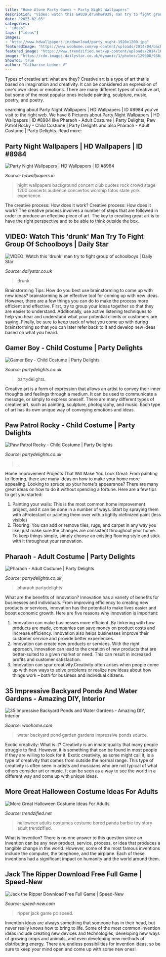 ```yaml
---
title: "Home Alone Party Games ~ Party Night Wallpapers"
description: "Video: watch this &#039;drunk&#039; man try to fight group of schoolboys"
date: "2023-02-03"
categories:
- "ideas"
tags: ["ideas"]
images:
- "http://www.hdwallpapers.in/download/party_night-1920x1200.jpg"
featuredImage: "https://www.woohome.com/wp-content/uploads/2014/04/backyard-pond-water-garden-26.jpg"
featured_image: "https://www.trendzified.net/wp-content/uploads/2014/10/20140614_192304__880.jpg"
image: "https://cdn.images.dailystar.co.uk/dynamic/1/photos/129000/936x622/200129.jpg"
ShowToc: true
author: "Catharine Ledner V"
---
```



Types of creative art: what are they?
Creative art is a type of art that is based on imagination and creativity. It can be considered an expression of one's own ideas or emotions. There are many different types of creative art, but some of the most popular ones include painting, sculpture, music, poetry, and poetry.

	

		
searching about Party Night Wallpapers | HD Wallpapers | ID #8984 you've visit to the right web. We have 8 Pictures about Party Night Wallpapers | HD Wallpapers | ID #8984 like Pharaoh - Adult Costume | Party Delights, Paw Patrol Rocky - Child Costume | Party Delights and also Pharaoh - Adult Costume | Party Delights. Read more:
		
    
## Party Night Wallpapers | HD Wallpapers | ID #8984

<img loading=lazy src="http://www.hdwallpapers.in/download/party_night-1920x1200.jpg" onerror="this.onerror=null;this.src='https://tse3.mm.bing.net/th?id=OIP.9d99a7FXoHrbjNo6OUsf_QHaEo&amp;pid=15.1';" alt="Party Night Wallpapers | HD Wallpapers | ID #8984">

_Source: hdwallpapers.in_

>night wallpapers background concert club quotes rock crowd stage 1200 concerts audience conciertos worship fotos state york experience. 

	

The creative process: How does it work?
Creative process: How does it work?
The creative process involves a number of steps that are followed in order to produce an effective piece of art. The key to creating great art is to have the right perspective and to be able to think outside the box.

    
## VIDEO: Watch This &#039;drunk&#039; Man Try To Fight Group Of Schoolboys | Daily Star

<img loading=lazy src="https://cdn.images.dailystar.co.uk/dynamic/1/photos/129000/936x622/200129.jpg" onerror="this.onerror=null;this.src='https://tse4.mm.bing.net/th?id=OIP.INKV9X18oPyz6l5lM5iKUAHaE6&amp;pid=15.1';" alt="VIDEO: Watch this &#039;drunk&#039; man try to fight group of schoolboys | Daily Star">

_Source: dailystar.co.uk_

>drunk. 

	

Brainstorming Tips: How do you best use brainstorming to come up with new ideas?
brainstorming is an effective tool for coming up with new ideas. However, there are a few things you can do to make the process more efficient and effective. First, try to group your ideas together so that they are easier to understand. Additionally, use active listening techniques to help you hear and understand what your potential clients or customers are saying. Finally, be sure to keep track of what you come up with during brainstorming so that you can later refer back to it and develop new ideas based on what you heard.

    
## Gamer Boy - Child Costume | Party Delights

<img loading=lazy src="https://images.partydelights.co.uk/FANC/18/954/front/v1/flxm/3.jpg" onerror="this.onerror=null;this.src='https://tse3.mm.bing.net/th?id=OIP.EF6RvaNQUyhsu5xDdiHA2AHaJ3&amp;pid=15.1';" alt="Gamer Boy - Child Costume | Party Delights">

_Source: partydelights.co.uk_

>partydelights. 

	

Creative art is a form of expression that allows an artist to convey their inner thoughts and feelings through a medium. It can be used to communicate a message, or simply to express oneself. There are many different types of creative art, such as painting, sculpture, photography, and music. Each type of art has its own unique way of conveying emotions and ideas.

    
## Paw Patrol Rocky - Child Costume | Party Delights

<img loading=lazy src="https://images.partydelights.co.uk/FANC/18/039/front/v1/flxm/4.jpg" onerror="this.onerror=null;this.src='https://tse4.mm.bing.net/th?id=OIP.BYg0L2r8kNsPynqQFntkiAHaJ4&amp;pid=15.1';" alt="Paw Patrol Rocky - Child Costume | Party Delights">

_Source: partydelights.co.uk_

>. 

	

Home Improvement Projects That Will Make You Look Great: From painting to flooring, there are many ideas on how to make your home more appealing.
Looking to spruce up your home's appearance? There are many great ideas on how to do it without spending a fortune. Here are a few tips to get you started:
1. Painting your walls: This is the most common home improvement project, and it can be done in a number of ways. Start by spraying them with aProtectant or painting them over with a lightly olefinized paint (less visible) 
2. Flooring: You can add or remove tiles, rugs, and carpet in any way you like; just make sure the changes are consistent throughout your home. To keep things simple, simply choose an existing flooring style and stick with it throughout your renovation.

    
## Pharaoh - Adult Costume | Party Delights

<img loading=lazy src="http://images.partydelights.co.uk/FANC/17/119/front/v1/flxm/3.jpg" onerror="this.onerror=null;this.src='https://tse4.mm.bing.net/th?id=OIP.6QvMi1rSm4h-7cWVUf64OAHaJ3&amp;pid=15.1';" alt="Pharaoh - Adult Costume | Party Delights">

_Source: partydelights.co.uk_

>pharaoh partydelights. 

	

What are the benefits of innovation?
Innovation has a variety of benefits for businesses and individuals. From improving efficiency to creating new products or services, innovation has the potential to make lives easier and boost economic growth. Here are five reasons why innovation is important: 
1. Innovation can make businesses more efficient. By tinkering with how products are made, companies can save money on product costs and increase efficiency. Innovation also helps businesses improve their customer service and provide better experiences. 
2. Innovation can create new products or services. With the right approach, innovation can lead to the creation of new products that are better-suited to a given market or need. This can result in increased profits and customer satisfaction. 
3. Innovation can spur creativity.Creativity often arises when people come up with new ways to solve problems or realize new ideas about how things work – both for business and individual citizens.

    
## 35 Impressive Backyard Ponds And Water Gardens - Amazing DIY, Interior

<img loading=lazy src="https://www.woohome.com/wp-content/uploads/2014/04/backyard-pond-water-garden-26.jpg" onerror="this.onerror=null;this.src='https://tse1.mm.bing.net/th?id=OIP.buMJPxyggpYOO6RvUoBMHQHaJ4&amp;pid=15.1';" alt="35 Impressive Backyard Ponds and Water Gardens - Amazing DIY, Interior">

_Source: woohome.com_

>water backyard pond garden gardens impressive ponds source. 

	

Exotic creativity: What is it?
Creativity is an innate quality that many people struggle to find. However, it is something that can be found in most people if they are willing to look for it. Exotic creativity, as some might call it, is a type of creativity that comes from outside the normal range. This type of creativity is often seen in artists and musicians who are not typical of what others consider art or music. It can be seen as a way to see the world in a different way and come up with unique ideas.

    
## More Great Halloween Costume Ideas For Adults

<img loading=lazy src="https://www.trendzified.net/wp-content/uploads/2014/10/20140614_192304__880.jpg" onerror="this.onerror=null;this.src='https://tse2.mm.bing.net/th?id=OIP.2sOPFmNsFw2Ok6yFEPjCFAHaJ3&amp;pid=15.1';" alt="More Great Halloween Costume Ideas For Adults">

_Source: trendzified.net_

>halloween adults costumes costume bored panda barbie toy story adult trendzified. 

	

What is invention?
There is no one answer to this question since an invention can be any new product, service, process, or idea that produces a tangible change in the world. However, some of the most famous inventions include the computer, the telephone, and the airplane. Each of these inventions had a significant impact on humanity and the world around them.

    
## Jack The Ripper Download Free Full Game | Speed-New

<img loading=lazy src="http://speed-new.com/wp-content/uploads/2015/08/2646454534634.jpg" onerror="this.onerror=null;this.src='https://tse1.mm.bing.net/th?id=OIP.nKYrdipXRywf9HoT0V-lQwHaFj&amp;pid=15.1';" alt="Jack the Ripper Download Free Full Game | Speed-New">

_Source: speed-new.com_

>ripper jack game pc speed. 

	

Invention ideas are always something that someone has in their head, but never really knows how to bring to life. Some of the most common invention ideas include creating new devices and technologies, developing new ways of growing crops and animals, and even developing new methods of distributing energy. There are endless possibilities for invention ideas, so be sure to keep your mind open and come up with some new ones!

